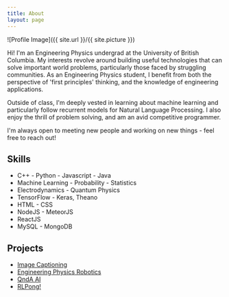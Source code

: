 ```yaml
---
title: About
layout: page
---
```

![Profile Image]({{ site.url }}/{{ site.picture }})
<p>Hi! I'm an Engineering Physics undergrad at the University of British Columbia.
My interests revolve around building useful technologies that can solve important
world problems, particularly those faced by struggling communities. As an Engineering
Physics student, I benefit from both the perspective of 'first principles' thinking,
and the knowledge of engineering applications. </p>

<p> Outside of class, I'm deeply vested in learning about machine learning and particularly
follow recurrent models for Natural Language Processing. I also enjoy the thrill of problem
solving, and am an avid competitive programmer. </p>

<p> I'm always open to meeting new people and working on new things - feel free to reach out!</p>

<h2>Skills</h2>

<ul class="skill-list">
	<li>C++ - Python - Javascript - Java</li>
	<li>Machine Learning - Probability - Statistics</li>
	<li>Electrodynamics - Quantum Physics</li>
	<li>TensorFlow - Keras, Theano</li>
	<li>HTML - CSS </li>
	<li>NodeJS - MeteorJS</li>
	<li> ReactJS</li>
	<li>MySQL - MongoDB</li>

</ul>

<h2>Projects</h2>

<ul>
	<li><a href="https://github.com/Anmol6/capshun">Image Captioning</a></li>
	<li><a href="https://github.com/Anmol6/ENPH253">Engineering Physics Robotics</a></li>
	<li><a href="https://github.com/Anmol6/bAbi-tasks">QndA AI</a></li>
	<li><a href="https://github.com/Anmol6/RLPong">RLPong!</a></li>

</ul>
